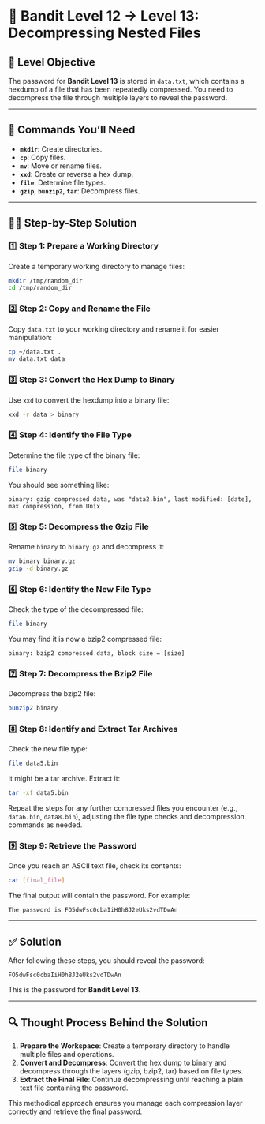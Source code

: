 # 🏁 Bandit Level 12 → Level 13: Decompressing Nested Files

## 🎯 Level Objective
The password for **Bandit Level 13** is stored in `data.txt`, which contains a hexdump of a file that has been repeatedly compressed. You need to decompress the file through multiple layers to reveal the password.

---

## 🔧 Commands You’ll Need

- **`mkdir`**: Create directories.
- **`cp`**: Copy files.
- **`mv`**: Move or rename files.
- **`xxd`**: Create or reverse a hex dump.
- **`file`**: Determine file types.
- **`gzip`**, **`bunzip2`**, **`tar`**: Decompress files.

---

## 🧑‍💻 Step-by-Step Solution

### 1️⃣ Step 1: Prepare a Working Directory

Create a temporary working directory to manage files:

```bash
mkdir /tmp/random_dir
cd /tmp/random_dir
```

### 2️⃣ Step 2: Copy and Rename the File

Copy `data.txt` to your working directory and rename it for easier manipulation:

```bash
cp ~/data.txt .
mv data.txt data
```

### 3️⃣ Step 3: Convert the Hex Dump to Binary

Use `xxd` to convert the hexdump into a binary file:

```bash
xxd -r data > binary
```

### 4️⃣ Step 4: Identify the File Type

Determine the file type of the binary file:

```bash
file binary
```

You should see something like:

```
binary: gzip compressed data, was "data2.bin", last modified: [date], max compression, from Unix
```

### 5️⃣ Step 5: Decompress the Gzip File

Rename `binary` to `binary.gz` and decompress it:

```bash
mv binary binary.gz
gzip -d binary.gz
```

### 6️⃣ Step 6: Identify the New File Type

Check the type of the decompressed file:

```bash
file binary
```

You may find it is now a bzip2 compressed file:

```
binary: bzip2 compressed data, block size = [size]
```

### 7️⃣ Step 7: Decompress the Bzip2 File

Decompress the bzip2 file:

```bash
bunzip2 binary
```

### 8️⃣ Step 8: Identify and Extract Tar Archives

Check the new file type:

```bash
file data5.bin
```

It might be a tar archive. Extract it:

```bash
tar -xf data5.bin
```

Repeat the steps for any further compressed files you encounter (e.g., `data6.bin`, `data8.bin`), adjusting the file type checks and decompression commands as needed.

### 9️⃣ Step 9: Retrieve the Password

Once you reach an ASCII text file, check its contents:

```bash
cat [final_file]
```

The final output will contain the password. For example:

```
The password is FO5dwFsc0cbaIiH0h8J2eUks2vdTDwAn
```

---

## ✅ Solution

After following these steps, you should reveal the password:

```
FO5dwFsc0cbaIiH0h8J2eUks2vdTDwAn
```

This is the password for **Bandit Level 13**.

---

## 🔍 Thought Process Behind the Solution

1. **Prepare the Workspace**: Create a temporary directory to handle multiple files and operations.
2. **Convert and Decompress**: Convert the hex dump to binary and decompress through the layers (gzip, bzip2, tar) based on file types.
3. **Extract the Final File**: Continue decompressing until reaching a plain text file containing the password.

This methodical approach ensures you manage each compression layer correctly and retrieve the final password.
